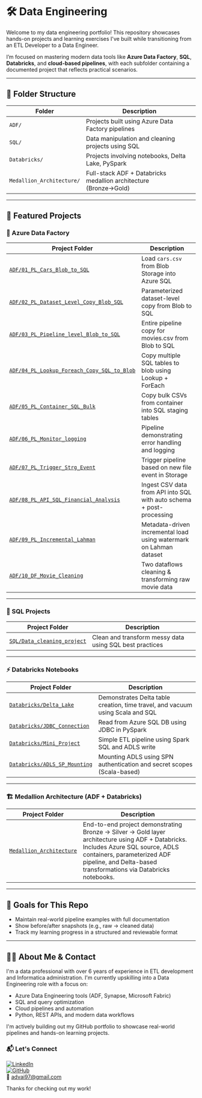 
# 🛠️ Data Engineering

Welcome to my data engineering portfolio! This repository showcases hands-on projects and learning exercises I've built while transitioning from an ETL Developer to a Data Engineer.

I’m focused on mastering modern data tools like **Azure Data Factory**, **SQL**, **Databricks**, and **cloud-based pipelines**, with each subfolder containing a documented project that reflects practical scenarios.

---

## 📁 Folder Structure

| Folder                  | Description                                                      |
|-------------------------|------------------------------------------------------------------|
| `ADF/`                  | Projects built using Azure Data Factory pipelines                |
| `SQL/`                  | Data manipulation and cleaning projects using SQL                |
| `Databricks/`           | Projects involving notebooks, Delta Lake, PySpark                |
| `Medallion_Architecture/`| Full-stack ADF + Databricks medallion architecture (Bronze→Gold) |

---

## 🚀 Featured Projects

### 🔷 Azure Data Factory

| Project Folder                                                        | Description                                            |
|------------------------------------------------------------------------|--------------------------------------------------------|
| [`ADF/01_PL_Cars_Blob_to_SQL`](./ADF/01_PL_Cars_Blob_to_SQL)           | Load `cars.csv` from Blob Storage into Azure SQL       |
| [`ADF/02_PL_Dataset_Level_Copy_Blob_SQL`](./ADF/02_PL_Dataset_Level_Copy_Blob_SQL) | Parameterized dataset-level copy from Blob to SQL     |
| [`ADF/03_PL_Pipeline_level_Blob_to_SQL`](./ADF/03_PL_Pipeline_level_Blob_to_SQL) | Entire pipeline copy for movies.csv from Blob to SQL  |
| [`ADF/04_PL_Lookup_Foreach_Copy_SQL_to_Blob`](./ADF/04_PL_Lookup_Foreach_Copy_SQL_to_Blob) | Copy multiple SQL tables to blob using Lookup + ForEach |
| [`ADF/05_PL_Container_SQL_Bulk`](./ADF/05_PL_Container_SQL_Bulk)       | Copy bulk CSVs from container into SQL staging tables |
| [`ADF/06_PL_Monitor_logging`](./ADF/06_PL_Monitor_logging)             | Pipeline demonstrating error handling and logging      |
| [`ADF/07_PL_Trigger_Strg_Event`](./ADF/07_PL_Trigger_Strg_Event)       | Trigger pipeline based on new file event in Storage    |
| [`ADF/08_PL_API_SQL_Financial_Analysis`](./ADF/08_PL_API_SQL_Financial_Analysis) | Ingest CSV data from API into SQL with auto schema + post-processing |
| [`ADF/09_PL_Incremental_Lahman`](./ADF/09_PL_Incremental_Lahman)                 | Metadata-driven incremental load using watermark on Lahman dataset   |
| [`ADF/10_DF_Movie_Cleaning`](./ADF/10_DF_Movie_Cleaning)                         | Two dataflows cleaning & transforming raw movie data                 |

---

### 🧮 SQL Projects

| Project Folder                             | Description                              |
|--------------------------------------------|------------------------------------------|
| [`SQL/Data_cleaning_project`](./SQL/Data_cleaning_project) | Clean and transform messy data using SQL best practices |

---

### ⚡ Databricks Notebooks

| Project Folder                                   | Description                                                                 |
|--------------------------------------------------|-----------------------------------------------------------------------------|
| [`Databricks/Delta_Lake`](./Databricks/Delta_Lake)             | Demonstrates Delta table creation, time travel, and vacuum using Scala and SQL |
| [`Databricks/JDBC_Connection`](./Databricks/JDBC_Connection)   | Read from Azure SQL DB using JDBC in PySpark                                |
| [`Databricks/Mini_Project`](./Databricks/Mini_Project)         | Simple ETL pipeline using Spark SQL and ADLS write                          |
| [`Databricks/ADLS_SP_Mounting`](./Databricks/ADLS_SP_Mounting) | Mounting ADLS using SPN authentication and secret scopes (Scala-based)     |

---

### 🏗️ Medallion Architecture (ADF + Databricks)

| Project Folder                                         | Description                                                                                     |
|--------------------------------------------------------|-------------------------------------------------------------------------------------------------|
| [`Medallion_Architecture`](./Medallion_Architecture)     | End-to-end project demonstrating Bronze → Silver → Gold layer architecture using ADF + Databricks. Includes Azure SQL source, ADLS containers, parameterized ADF pipeline, and Delta-based transformations via Databricks notebooks. |

---

## 📌 Goals for This Repo

- Maintain real-world pipeline examples with full documentation
- Show before/after snapshots (e.g., raw → cleaned data)
- Track my learning progress in a structured and reviewable format

---

## 🙋‍♂️ About Me & Contact

I'm a data professional with over 6 years of experience in ETL development and Informatica administration. I'm currently upskilling into a Data Engineering role with a focus on:

- Azure Data Engineering tools (ADF, Synapse, Microsoft Fabric)
- SQL and query optimization
- Cloud pipelines and automation
- Python, REST APIs, and modern data workflows

I'm actively building out my GitHub portfolio to showcase real-world pipelines and hands-on learning projects.

### 📬 Let's Connect

[![LinkedIn](https://img.shields.io/badge/LinkedIn-Connect-blue?logo=linkedin)](https://www.linkedin.com/in/advaith-koushik-s/)  
[![GitHub](https://img.shields.io/badge/GitHub-Advaith--Koushik-black?logo=github)](https://github.com/Advaith-Koushik)  
📧 [advai97@gmail.com](mailto:advai97@gmail.com)

Thanks for checking out my work!
